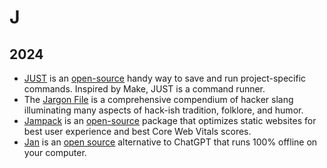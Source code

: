# J

## 2024

- [JUST](https://just.systems) is an [open-source](https://github.com/casey/just) handy way to save and run project-specific commands. Inspired by Make, JUST is a command runner.
- The [Jargon File](http://www.catb.org/esr/jargon/) is a comprehensive compendium of hacker slang illuminating many aspects of hack-ish tradition, folklore, and humor.
- [Jampack](https://jampack.divriots.com) is an [open-source](https://github.com/divriots/jampack) package that optimizes static websites for best user experience and best Core Web Vitals scores.
- [Jan](https://jan.ai) is an [open source](https://github.com/janhq/jan) alternative to ChatGPT that runs 100% offline on your computer.